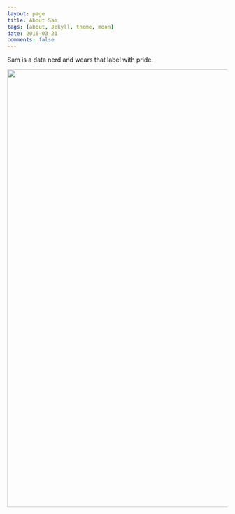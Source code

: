 ```yaml
---
layout: page
title: About Sam
tags: [about, Jekyll, theme, moon]
date: 2016-03-21
comments: false
---
```

    
Sam is a data nerd and wears that label with pride. 

<img src="http://i.imgur.com/xzvMU0X.jpg" width="1000">
